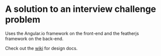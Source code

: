 # A solution to an interview challenge problem

Uses the Angular.io framework on the front-end and the featherjs framework on the back-end.

Check out the [wiki](https://github.com/dcdr/pay-challenge/wiki) for design docs.
